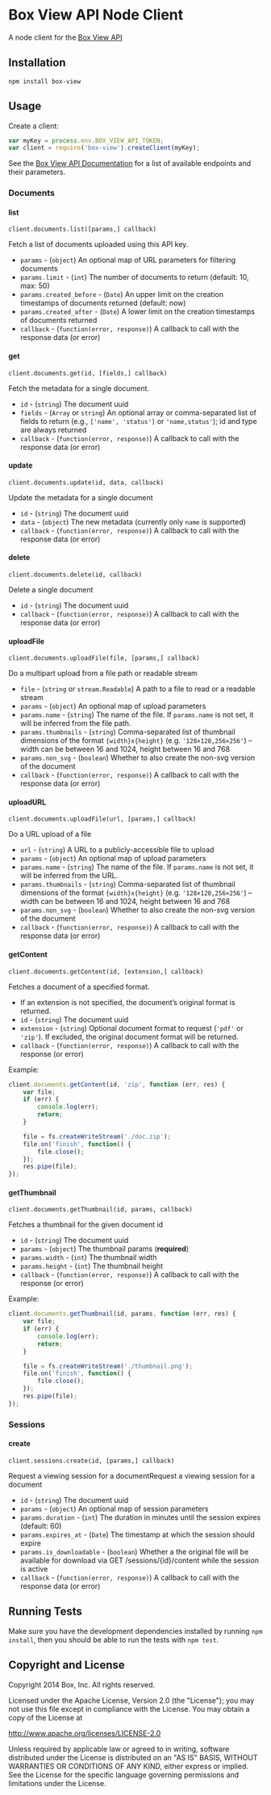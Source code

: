 # Box View API Node Client

A node client for the [Box View API](http://developers.box.com/view/)


## Installation

```
npm install box-view
```


## Usage

Create a client:
```js
var myKey = process.env.BOX_VIEW_API_TOKEN;
var client = require('box-view').createClient(myKey);
```

See the [Box View API Documentation](http://developers.box.com/view/) for a list of available endpoints and their parameters.

### Documents

#### list

`client.documents.list([params,] callback)`

Fetch a list of documents uploaded using this API key.
* `params` - (`object`) An optional map of URL parameters for filtering documents
* `params.limit` - (`int`) The number of documents to return (default: 10, max: 50)
* `params.created_before` - (`Date`) An upper limit on the creation timestamps of documents returned (default: now)
* `params.created_after` - (`Date`)  A lower limit on the creation timestamps of documents returned
* `callback` - (`function(error, response)`) A callback to call with the response data (or error)

#### get

`client.documents.get(id, [fields,] callback)`

Fetch the metadata for a single document.
* `id` - (`string`) The document uuid
* `fields` - (`Array` or `string`) An optional array or comma-separated list of fields to return (e.g., `['name', 'status']` or `'name,status'`); id and type are always returned
* `callback` - (`function(error, response)`) A callback to call with the response data (or error)

#### update

`client.documents.update(id, data, callback)`

Update the metadata for a single document
* `id` - (`string`) The document uuid
* `data` - (`object`) The new metadata (currently only `name` is supported)
* `callback` - (`function(error, response)`) A callback to call with the response data (or error)

#### delete

`client.documents.delete(id, callback)`

Delete a single document
* `id` - (`string`) The document uuid
* `callback` - (`function(error, response)`) A callback to call with the response data (or error)

#### uploadFile

`client.documents.uploadFile(file, [params,] callback)`

Do a multipart upload from a file path or readable stream
* `file` - (`string` or `stream.Readable`) A path to a file to read or a readable stream
* `params` - (`object`) An optional map of upload parameters
* `params.name` - (`string`) The name of the file. If `params.name` is not set, it will be inferred from the file path.
* `params.thumbnails` - (`string`) Comma-separated list of thumbnail dimensions of the format `{width}x{height}` (e.g. `'128×128,256×256'`) – width can be between 16 and 1024, height between 16 and 768
* `params.non_svg` - (`boolean`) Whether to also create the non-svg version of the document
* `callback` - (`function(error, response)`) A callback to call with the response data (or error)

#### uploadURL

`client.documents.uploadFile(url, [params,] callback)`

Do a URL upload of a file
* `url` - (`string`) A URL to a publicly-accessible file to upload
* `params` - (`object`) An optional map of upload parameters
* `params.name` - (`string`) The name of the file. If `params.name` is not set, it will be inferred from the URL.
* `params.thumbnails` - (`string`) Comma-separated list of thumbnail dimensions of the format `{width}x{height}` (e.g. `'128×128,256×256'`) – width can be between 16 and 1024, height between 16 and 768
* `params.non_svg` - (`boolean`) Whether to also create the non-svg version of the document
* `callback` - (`function(error, response)`) A callback to call with the response data (or error)

#### getContent

`client.documents.getContent(id, [extension,] callback)`

Fetches a document of a specified format.
* If an extension is not specified, the document’s original format is returned.
* `id` - (`string`) The document uuid
* `extension` - (`string`) Optional document format to request (`'pdf'` or `'zip'`). If excluded, the original document format will be returned.
* `callback` - (`function(error, response)`) A callback to call with the response (or error)

Example:
```js
client.documents.getContent(id, 'zip', function (err, res) {
    var file;
    if (err) {
        console.log(err);
        return;
    }

    file = fs.createWriteStream('./doc.zip');
    file.on('finish', function() {
        file.close();
    });
    res.pipe(file);
});
```

#### getThumbnail

`client.documents.getThumbnail(id, params, callback)`

Fetches a thumbnail for the given document id
* `id` - (`string`) The document uuid
* `params` - (`object`) The thumbnail params (**required**)
* `params.width` - (`int`) The thumbnail width
* `params.height` - (`int`) The thumbnail height
* `callback` - (`function(error, response)`) A callback to call with the response (or error)

Example:
```js
client.documents.getThumbnail(id, params, function (err, res) {
    var file;
    if (err) {
        console.log(err);
        return;
    }

    file = fs.createWriteStream('./thumbnail.png');
    file.on('finish', function() {
        file.close();
    });
    res.pipe(file);
});
```

### Sessions

#### create

`client.sessions.create(id, [params,] callback)`

Request a viewing session for a documentRequest a viewing session for a document
* `id` - (`string`) The document uuid
* `params` - (`object`) An optional map of session parameters
* `params.duration` - (`int`) The duration in minutes until the session expires (default: 60)
* `params.expires_at` - (`Date`) The timestamp at which the session should expire
* `params.is_downloadable` - (`boolean`) Whether a the original file will be available for download via GET /sessions/{id}/content while the session is active
* `callback` - (`function(error, response)`) A callback to call with the response data (or error)


## Running Tests

Make sure you have the development dependencies installed by running `npm install`, then you should be able to run the tests with `npm test`.


## Copyright and License

Copyright 2014 Box, Inc. All rights reserved.

Licensed under the Apache License, Version 2.0 (the "License");
you may not use this file except in compliance with the License.
You may obtain a copy of the License at

   http://www.apache.org/licenses/LICENSE-2.0

Unless required by applicable law or agreed to in writing, software
distributed under the License is distributed on an "AS IS" BASIS,
WITHOUT WARRANTIES OR CONDITIONS OF ANY KIND, either express or implied.
See the License for the specific language governing permissions and
limitations under the License.
